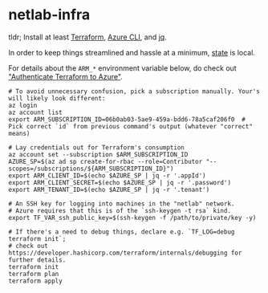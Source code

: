 # netlab-infra

tldr; Install at least
[Terraform](https://developer.hashicorp.com/terraform/tutorials/aws-get-started/install-cli),
[Azure CLI](https://learn.microsoft.com/en-us/cli/azure/install-azure-cli-linux?pivots=apt),
and
[jq](https://jqlang.github.io/jq/download/).

In order to keep things streamlined and hassle at a minimum,
[state](https://developer.hashicorp.com/terraform/language/state)
is local.

For details about the `ARM_*` environment variable below, do check out
["Authenticate Terraform to Azure"](https://learn.microsoft.com/en-us/azure/developer/terraform/authenticate-to-azure?tabs=bash#2-authenticate-terraform-to-azure).

```console
# To avoid unnecessary confusion, pick a subscription manually. Your's will likely look different:
az login
az account list
export ARM_SUBSCRIPTION_ID=06b0ab03-5ae9-459a-bdd6-78a5caf206f0  # Pick correct `id` from previous command's output (whatever "correct" means)

# Lay credentials out for Terraform's consumption
az account set --subscription $ARM_SUBSCRIPTION_ID
AZURE_SP=$(az ad sp create-for-rbac --role=Contributor "--scopes=/subscriptions/${ARM_SUBSCRIPTION_ID}")
export ARM_CLIENT_ID=$(echo $AZURE_SP | jq -r '.appId')
export ARM_CLIENT_SECRET=$(echo $AZURE_SP | jq -r '.password')
export ARM_TENANT_ID=$(echo $AZURE_SP | jq -r '.tenant')

# An SSH key for logging into machines in the "netlab" network.
# Azure requires that this is of the `ssh-keygen -t rsa` kind.
export TF_VAR_ssh_public_key=$(ssh-keygen -f /path/to/private/key -y)

# If there's a need to debug things, declare e.g. `TF_LOG=debug terraform init`;
# check out https://developer.hashicorp.com/terraform/internals/debugging for further details.
terraform init
terraform plan
terraform apply
```

